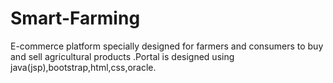 # Smart-Farming
E-commerce platform specially designed for farmers and consumers to buy and sell agricultural products .Portal is designed using java(jsp),bootstrap,html,css,oracle.
